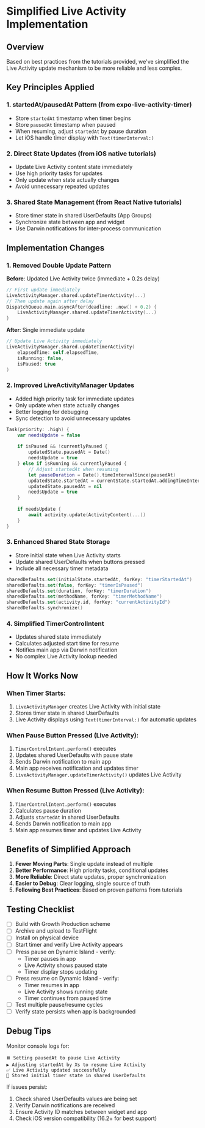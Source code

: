 # Simplified Live Activity Implementation

## Overview
Based on best practices from the tutorials provided, we've simplified the Live Activity update mechanism to be more reliable and less complex.

## Key Principles Applied

### 1. **startedAt/pausedAt Pattern** (from expo-live-activity-timer)
- Store `startedAt` timestamp when timer begins
- Store `pausedAt` timestamp when paused
- When resuming, adjust `startedAt` by pause duration
- Let iOS handle timer display with `Text(timerInterval:)`

### 2. **Direct State Updates** (from iOS native tutorials)
- Update Live Activity content state immediately
- Use high priority tasks for updates
- Only update when state actually changes
- Avoid unnecessary repeated updates

### 3. **Shared State Management** (from React Native tutorials)
- Store timer state in shared UserDefaults (App Groups)
- Synchronize state between app and widget
- Use Darwin notifications for inter-process communication

## Implementation Changes

### 1. Removed Double Update Pattern
**Before**: Updated Live Activity twice (immediate + 0.2s delay)
```swift
// First update immediately
LiveActivityManager.shared.updateTimerActivity(...)
// Then update again after delay
DispatchQueue.main.asyncAfter(deadline: .now() + 0.2) {
    LiveActivityManager.shared.updateTimerActivity(...)
}
```

**After**: Single immediate update
```swift
// Update Live Activity immediately
LiveActivityManager.shared.updateTimerActivity(
    elapsedTime: self.elapsedTime,
    isRunning: false,
    isPaused: true
)
```

### 2. Improved LiveActivityManager Updates
- Added high priority task for immediate updates
- Only update when state actually changes
- Better logging for debugging
- Sync detection to avoid unnecessary updates

```swift
Task(priority: .high) {
    var needsUpdate = false
    
    if isPaused && !currentlyPaused {
        updatedState.pausedAt = Date()
        needsUpdate = true
    } else if isRunning && currentlyPaused {
        // Adjust startedAt when resuming
        let pauseDuration = Date().timeIntervalSince(pausedAt)
        updatedState.startedAt = currentState.startedAt.addingTimeInterval(pauseDuration)
        updatedState.pausedAt = nil
        needsUpdate = true
    }
    
    if needsUpdate {
        await activity.update(ActivityContent(...))
    }
}
```

### 3. Enhanced Shared State Storage
- Store initial state when Live Activity starts
- Update shared UserDefaults when buttons pressed
- Include all necessary timer metadata

```swift
sharedDefaults.set(initialState.startedAt, forKey: "timerStartedAt")
sharedDefaults.set(false, forKey: "timerIsPaused")
sharedDefaults.set(duration, forKey: "timerDuration")
sharedDefaults.set(methodName, forKey: "timerMethodName")
sharedDefaults.set(activity.id, forKey: "currentActivityId")
sharedDefaults.synchronize()
```

### 4. Simplified TimerControlIntent
- Updates shared state immediately
- Calculates adjusted start time for resume
- Notifies main app via Darwin notification
- No complex Live Activity lookup needed

## How It Works Now

### When Timer Starts:
1. `LiveActivityManager` creates Live Activity with initial state
2. Stores timer state in shared UserDefaults
3. Live Activity displays using `Text(timerInterval:)` for automatic updates

### When Pause Button Pressed (Live Activity):
1. `TimerControlIntent.perform()` executes
2. Updates shared UserDefaults with pause state
3. Sends Darwin notification to main app
4. Main app receives notification and updates timer
5. `LiveActivityManager.updateTimerActivity()` updates Live Activity

### When Resume Button Pressed (Live Activity):
1. `TimerControlIntent.perform()` executes
2. Calculates pause duration
3. Adjusts `startedAt` in shared UserDefaults
4. Sends Darwin notification to main app
5. Main app resumes timer and updates Live Activity

## Benefits of Simplified Approach

1. **Fewer Moving Parts**: Single update instead of multiple
2. **Better Performance**: High priority tasks, conditional updates
3. **More Reliable**: Direct state updates, proper synchronization
4. **Easier to Debug**: Clear logging, single source of truth
5. **Following Best Practices**: Based on proven patterns from tutorials

## Testing Checklist

- [ ] Build with Growth Production scheme
- [ ] Archive and upload to TestFlight
- [ ] Install on physical device
- [ ] Start timer and verify Live Activity appears
- [ ] Press pause on Dynamic Island - verify:
  - Timer pauses in app
  - Live Activity shows paused state
  - Timer display stops updating
- [ ] Press resume on Dynamic Island - verify:
  - Timer resumes in app
  - Live Activity shows running state
  - Timer continues from paused time
- [ ] Test multiple pause/resume cycles
- [ ] Verify state persists when app is backgrounded

## Debug Tips

Monitor console logs for:
```
⏸️ Setting pausedAt to pause Live Activity
▶️ Adjusting startedAt by Xs to resume Live Activity
✅ Live Activity updated successfully
📝 Stored initial timer state in shared UserDefaults
```

If issues persist:
1. Check shared UserDefaults values are being set
2. Verify Darwin notifications are received
3. Ensure Activity ID matches between widget and app
4. Check iOS version compatibility (16.2+ for best support)
